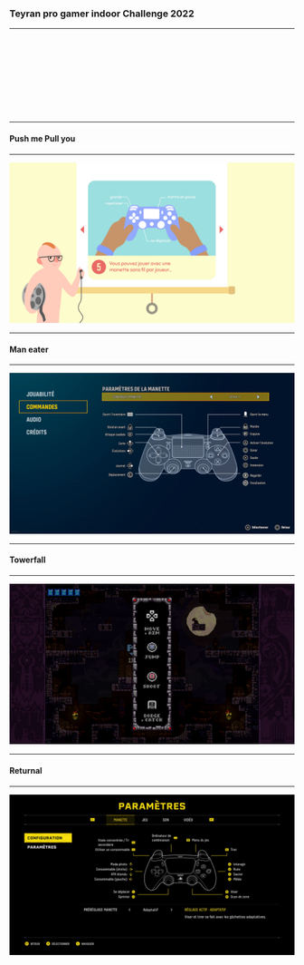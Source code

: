 <style>
.reveal pre{
        box-shadow: 0px 0px 0px;
}
</style>

### Teyran pro gamer indoor Challenge 2022
---------------------------
<br>
<br>
<br>
<br>
<br>
<br>
<br>
<br>

---
#### Push me Pull you 
---------------------
<img src="img/push.jfif" style="border-style:none;" />



---
#### Man eater 
---------------------
<img src="img/maneater.jfif" style="border-style:none;" />



---
#### Towerfall
---------------------
<img src="img/towerfall.jfif" style="border-style:none;" />



---

#### Returnal
---------------------
<img src="img/returnal.jfif" style="border-style:none;" />




